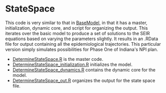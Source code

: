 # StateSpace

This code is very similar to that in [BaseModel](../BaseModel), in that it has a master,
initialization, dynamic core, and script for organizing the output.  This iterates over
the basic model to produce a set of solutions to the SEIR equations based on varying the
parameters slightly.  It results in an .RData file for output containing all the
epidemiological trajectories.  This particular version simply simulates possibilities for
Phase One of Indiana's NPI plan.

* [DetermineStateSpace.R](DetermineStateSpace.R) is the master code.
* [DetermineStateSpace_initialization.R](DetermineStateSpace_initialization.R) initializes
the model.
* [DetermineStateSpace_dynamics.R](DetermineStateSpace_dynamics.R) contains the dynamic
core for the model.
* [DetermineStateSpace_out.R](DetermineStateSpace_out.R) organizes the output for the
state space file.
